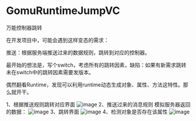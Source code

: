 # GomuRuntimeJumpVC

万能控制器跳转

在开发项目中，可能会遇到这样变态的需求：

推送：根据服务端推送过来的数据规则，跳转到对应的控制器。

最开始的想法是，写个switch，考虑所有的跳转因素，缺陷：如果有新需求跳转未在switch中的跳转因素需要发版本。

偶然翻看Runtime，发现可以利用runtime动态生成对象、属性、方法这特性。那么就开干。

1、根据推送规则跳转对应界面
![image](https://github.com/PBgitHub/MyImage/raw/master/git_Image/GomuRuntimeJumpImage/GomuRuntimeJumpImage1.png)
2、推送过来的消息规则
模拟服务器返回的数据：
![image](https://github.com/PBgitHub/MyImage/raw/master/git_Image/GomuRuntimeJumpImage/GomuRuntimeJumpImage2.png)
3、跳转界面
![image](https://github.com/PBgitHub/MyImage/raw/master/git_Image/GomuRuntimeJumpImage/GomuRuntimeJumpImage3.png)
4、检测对象是否存在该属性
![image](https://github.com/PBgitHub/MyImage/raw/master/git_Image/GomuRuntimeJumpImage/GomuRuntimeJumpImage4.png)
